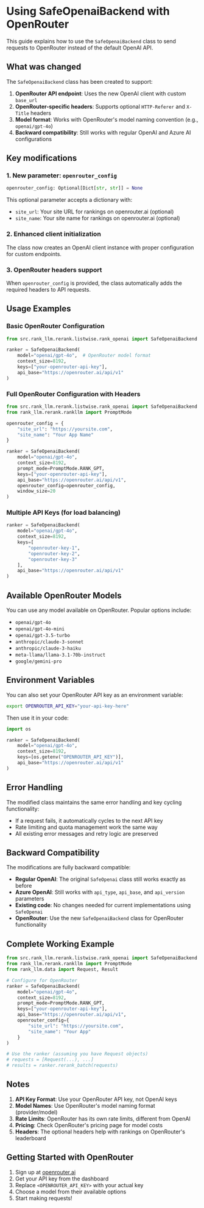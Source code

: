 # Using SafeOpenaiBackend with OpenRouter

This guide explains how to use the `SafeOpenaiBackend` class to send requests to OpenRouter instead of the default OpenAI API.

## What was changed

The `SafeOpenaiBackend` class has been created to support:

1. **OpenRouter API endpoint**: Uses the new OpenAI client with custom `base_url`
2. **OpenRouter-specific headers**: Supports optional `HTTP-Referer` and `X-Title` headers
3. **Model format**: Works with OpenRouter's model naming convention (e.g., `openai/gpt-4o`)
4. **Backward compatibility**: Still works with regular OpenAI and Azure AI configurations

## Key modifications

### 1. New parameter: `openrouter_config`
```python
openrouter_config: Optional[Dict[str, str]] = None
```

This optional parameter accepts a dictionary with:
- `site_url`: Your site URL for rankings on openrouter.ai (optional)
- `site_name`: Your site name for rankings on openrouter.ai (optional)

### 2. Enhanced client initialization
The class now creates an OpenAI client instance with proper configuration for custom endpoints.

### 3. OpenRouter headers support
When `openrouter_config` is provided, the class automatically adds the required headers to API requests.

## Usage Examples

### Basic OpenRouter Configuration

```python
from src.rank_llm.rerank.listwise.rank_openai import SafeOpenaiBackend

ranker = SafeOpenaiBackend(
    model="openai/gpt-4o",  # OpenRouter model format
    context_size=8192,
    keys=["your-openrouter-api-key"],
    api_base="https://openrouter.ai/api/v1"
)
```

### Full OpenRouter Configuration with Headers

```python
from src.rank_llm.rerank.listwise.rank_openai import SafeOpenaiBackend
from rank_llm.rerank.rankllm import PromptMode

openrouter_config = {
    "site_url": "https://yoursite.com",
    "site_name": "Your App Name"
}

ranker = SafeOpenaiBackend(
    model="openai/gpt-4o",
    context_size=8192,
    prompt_mode=PromptMode.RANK_GPT,
    keys=["your-openrouter-api-key"],
    api_base="https://openrouter.ai/api/v1",
    openrouter_config=openrouter_config,
    window_size=20
)
```

### Multiple API Keys (for load balancing)

```python
ranker = SafeOpenaiBackend(
    model="openai/gpt-4o",
    context_size=8192,
    keys=[
        "openrouter-key-1",
        "openrouter-key-2",
        "openrouter-key-3"
    ],
    api_base="https://openrouter.ai/api/v1"
)
```

## Available OpenRouter Models

You can use any model available on OpenRouter. Popular options include:

- `openai/gpt-4o`
- `openai/gpt-4o-mini`
- `openai/gpt-3.5-turbo`
- `anthropic/claude-3-sonnet`
- `anthropic/claude-3-haiku`
- `meta-llama/llama-3.1-70b-instruct`
- `google/gemini-pro`

## Environment Variables

You can also set your OpenRouter API key as an environment variable:

```bash
export OPENROUTER_API_KEY="your-api-key-here"
```

Then use it in your code:
```python
import os

ranker = SafeOpenaiBackend(
    model="openai/gpt-4o",
    context_size=8192,
    keys=[os.getenv("OPENROUTER_API_KEY")],
    api_base="https://openrouter.ai/api/v1"
)
```

## Error Handling

The modified class maintains the same error handling and key cycling functionality:

- If a request fails, it automatically cycles to the next API key
- Rate limiting and quota management work the same way
- All existing error messages and retry logic are preserved

## Backward Compatibility

The modifications are fully backward compatible:

- **Regular OpenAI**: The original `SafeOpenai` class still works exactly as before
- **Azure OpenAI**: Still works with `api_type`, `api_base`, and `api_version` parameters
- **Existing code**: No changes needed for current implementations using `SafeOpenai`
- **OpenRouter**: Use the new `SafeOpenaiBackend` class for OpenRouter functionality

## Complete Working Example

```python
from src.rank_llm.rerank.listwise.rank_openai import SafeOpenaiBackend
from rank_llm.rerank.rankllm import PromptMode
from rank_llm.data import Request, Result

# Configure for OpenRouter
ranker = SafeOpenaiBackend(
    model="openai/gpt-4o",
    context_size=8192,
    prompt_mode=PromptMode.RANK_GPT,
    keys=["your-openrouter-api-key"],
    api_base="https://openrouter.ai/api/v1",
    openrouter_config={
        "site_url": "https://yoursite.com",
        "site_name": "Your App"
    }
)

# Use the ranker (assuming you have Request objects)
# requests = [Request(...), ...]
# results = ranker.rerank_batch(requests)
```

## Notes

1. **API Key Format**: Use your OpenRouter API key, not OpenAI keys
2. **Model Names**: Use OpenRouter's model naming format (provider/model)
3. **Rate Limits**: OpenRouter has its own rate limits, different from OpenAI
4. **Pricing**: Check OpenRouter's pricing page for model costs
5. **Headers**: The optional headers help with rankings on OpenRouter's leaderboard

## Getting Started with OpenRouter

1. Sign up at [openrouter.ai](https://openrouter.ai)
2. Get your API key from the dashboard
3. Replace `<OPENROUTER_API_KEY>` with your actual key
4. Choose a model from their available options
5. Start making requests!
